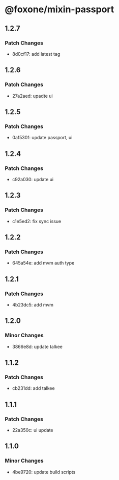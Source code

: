 # @foxone/mixin-passport

## 1.2.7

### Patch Changes

- 8d0cf17: add latest tag

## 1.2.6

### Patch Changes

- 27a2aed: upadte ui

## 1.2.5

### Patch Changes

- 0af530f: update passport, ui

## 1.2.4

### Patch Changes

- c92a030: update ui

## 1.2.3

### Patch Changes

- c1e5ed2: fix sync issue

## 1.2.2

### Patch Changes

- 645a54e: add mvm auth type

## 1.2.1

### Patch Changes

- 4b23dc5: add mvm

## 1.2.0

### Minor Changes

- 3866e8d: update talkee

## 1.1.2

### Patch Changes

- cb231dd: add talkee

## 1.1.1

### Patch Changes

- 22a350c: ui update

## 1.1.0

### Minor Changes

- 4be9720: update build scripts
